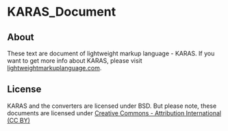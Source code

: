 # KARAS_Document



## About

These text are document of lightweight markup language - KARAS. 
If you want to get more info about KARAS, please visit [lightweightmarkuplanguage.com](http://lightweightmarkuplanguage.com).



## License

KARAS and the converters are licensed under BSD.
But please note, these documents are licensed under [Creative Commons - Attribution International (CC BY)](http://creativecommons.org/licenses/by/4.0/)